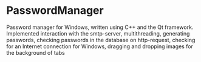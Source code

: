 # PasswordManager
Password manager for Windows, written using C++ and the Qt framework. Implemented interaction with the smtp-server, multithreading, generating passwords, checking passwords in the database on http-request, checking for an Internet connection for Windows, dragging and dropping images for the background of tabs
